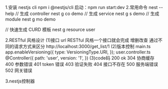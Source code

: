 1.安装 nestjs cli
npm i @nestjs/cli
启动：npm run start:dev 
2.常用命令
nest --help
// 生成 controller
nest g co demo
// 生成 service
nest g s demo
// 生成 module
nest g mo demo

// 快速生成 CURD 模板
nest g resource user

2.RESTful 风格设计
(1)接口 url
RESTful 风格一个接口就会完成 增删改查 通过不同的请求方式来区分
http://localhost:3000/get_list/1
(2)版本控制
main.ts
app.enableVersioning({
  type: VersioningType.URI,
});
user.controller.ts
@Controller({
  path: 'user',
  version: '1',
})
(3)code码
200 ok
304 协商缓存
400 参数错误
401 token 错误
403 验证失败
404 接口不存在
500 服务端错误
502 网关错误

3.nestjs控制器
